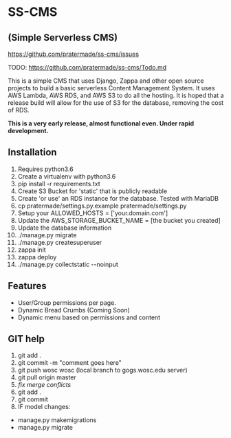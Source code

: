 # SS-CMS
## (Simple Serverless CMS)

https://github.com/pratermade/ss-cms/issues

TODO: https://github.com/pratermade/ss-cms/Todo.md

This is a simple CMS that uses Django, Zappa and other open source projects to build a basic serverless Content Management System.
It uses AWS Lambda, AWS RDS, and AWS S3 to do all the hosting. It is hoped that a release build will allow for the use of S3 for the database, removing the cost of RDS.

**This is a very early release, almost functional even. Under rapid development.**
## Installation

1. Requires python3.6
2. Create a virtualenv with python3.6
3. pip install -r requirements.txt
4. Create S3 Bucket for 'static' that is publicly readable
5. Create 'or use' an RDS instance for the database. Tested with MariaDB
6. cp pratermade/settings.py.example pratermade/settings.py
7. Setup your ALLOWED_HOSTS = ['your.domain.com']
8. Update the AWS_STORAGE_BUCKET_NAME = [the bucket you created]
9. Update the database information
10. ./manage.py migrate
11. ./manage.py createsuperuser
12. zappa init 
13. zappa deploy
14. ./manage.py collectstatic --noinput
 
## Features

- User/Group permissions per page.
- Dynamic Bread Crumbs (Coming Soon)
- Dynamic menu based on permissions and content 

 
## GIT help
1. git add .
2. git commit -m "comment goes here"
3. git push wosc wosc (local branch to gogs.wosc.edu server)
4. git pull origin master
5. *fix merge conflicts*
6. git add .
7. git commit
8. IF model changes:
* manage.py makemigrations
* manage.py migrate
